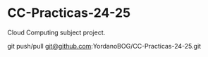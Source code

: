 # CC-Practicas-24-25
Cloud Computing subject project.

git push/pull git@github.com:YordanoBOG/CC-Practicas-24-25.git
